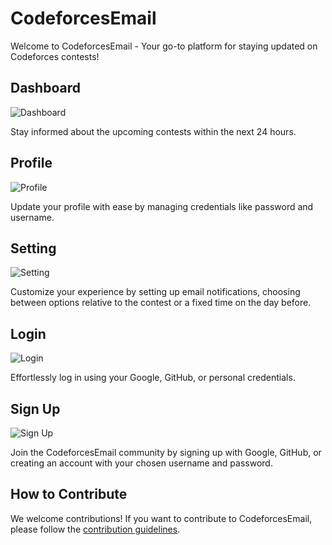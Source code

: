 # CodeforcesEmail

Welcome to CodeforcesEmail - Your go-to platform for staying updated on Codeforces contests!

## Dashboard

![Dashboard](https://github.com/harshit-2004/Contest-Update/assets/96365691/30ebb1e5-75e6-4349-a1da-834ad7f5753c.png)

Stay informed about the upcoming contests within the next 24 hours.

## Profile

![Profile](https://github.com/harshit-2004/Contest-Update/assets/96365691/571a4816-8d0c-4cd1-8925-579a738b2232.png)

Update your profile with ease by managing credentials like password and username.

## Setting

![Setting](https://github.com/harshit-2004/Contest-Update/assets/96365691/da5bc0b6-c42b-43df-95a2-71cf893f9c67.png)

Customize your experience by setting up email notifications, choosing between options relative to the contest or a fixed time on the day before.

## Login

![Login](https://github.com/harshit-2004/Contest-Update/assets/96365691/b42c647a-74cf-4ed6-bf66-5114746ad654.png)

Effortlessly log in using your Google, GitHub, or personal credentials.

## Sign Up

![Sign Up](https://github.com/harshit-2004/Contest-Update/assets/96365691/b8970e1c-8115-4264-893c-76640498d933.png)

Join the CodeforcesEmail community by signing up with Google, GitHub, or creating an account with your chosen username and password.

## How to Contribute

We welcome contributions! If you want to contribute to CodeforcesEmail, please follow the [contribution guidelines](CONTRIBUTING.md).